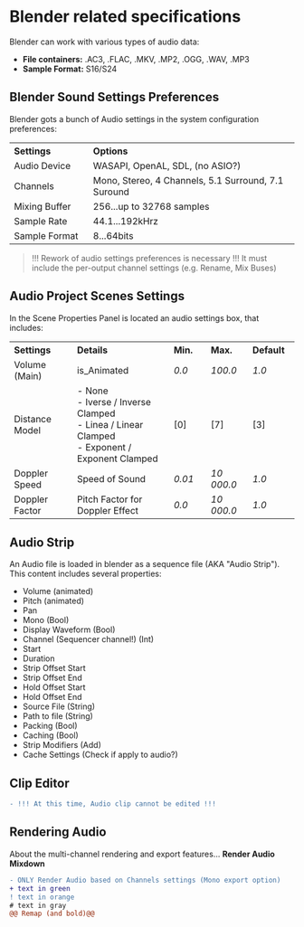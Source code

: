# Blender related specifications

Blender can work with various types of audio data:
- **File containers:** .AC3, .FLAC, .MKV, .MP2, .OGG, .WAV, .MP3
- **Sample Format:** S16/S24

## Blender Sound Settings Preferences

Blender gots a bunch of Audio settings in the system configuration preferences:

<table>
<tr>
<th align="left", width="200">
Settings
</th>
<th align="left", width="682">
Options
</th>
</tr>
<tr>
<td>
Audio Device
</td>
<td>
WASAPI, OpenAL, SDL, (no ASIO?)
</td>
</tr>
<tr>
<td>
Channels
</td>
<td>
Mono, Stereo, 4 Channels, 5.1 Surround, 7.1 Suround
</td>
</tr>
<tr>
<td>
Mixing Buffer
</td>
<td>
256...up to 32768 samples
</td>
</tr>
<tr>
<td>
Sample Rate
</td>
<td>
44.1...192kHrz
</td>
</tr>
<tr>
<td>
Sample Format
</td>
<td>
8...64bits
</td>
</tr>
</table>

> !!! Rework of audio settings preferences is necessary !!!
> It must include the per-output channel settings (e.g. Rename, Mix Buses)

## Audio Project Scenes Settings

In the Scene Properties Panel is located an audio settings box, that includes:
<table>
<tr>
<th align="left", width="200">
Settings
</th>
<th align="left", width="382">
Details
</th>
<th align="left", width="100">
Min.
</th>
<th align="left", width="100">
Max.
</th>
<th align="left", width="100">
Default
</th>
</tr>
  
<tr>
<td>
Volume (Main)
</td>
<td>
is_Animated
</td>
<td>
<i>0.0</i>
</td>
<td>
<i>100.0</i>
</td>
<td>
<i>1.0</i>
</td>
</tr>
  
<tr>
<td>
Distance Model
</td>
<td>
- None<br>- Iverse / Inverse Clamped<br>- Linea / Linear Clamped<br>- Exponent / Exponent Clamped
</td>
<td>
[0]
</td>
<td>
[7]
</td>
<td>
[3]
</td>
</tr>
  
<tr>
<td>
Doppler Speed
</td>
<td>
Speed of Sound
</td>
<td>
<i>0.01</i>
</td>
<td>
<i>10 000.0</i>
</td>
<td>
<i>1.0</i>
</td>
</tr>
  
<tr>
<td>
Doppler Factor
</td>
<td>
Pitch Factor for Doppler Effect
</td>
<td>
<i>0.0</i>
</td>
<td>
<i>10 000.0</i>
</td>
<td>
<i>1.0</i>
</td>
</tr>

</table>

## Audio Strip

An Audio file is loaded in blender as a sequence file (AKA "Audio Strip"). This content includes several properties:
- Volume (animated)
- Pitch (animated)
- Pan
- Mono (Bool)
- Display Waveform (Bool)
- Channel (Sequencer channel!) (Int)
- Start
- Duration
- Strip Offset Start
- Strip Offset End
- Hold Offset Start
- Hold Offset End
- Source File (String)
- Path to file (String)
- Packing (Bool)
- Caching (Bool)
- Strip Modifiers (Add)
- Cache Settings (Check if apply to audio?)

## Clip Editor

```diff 
- !!! At this time, Audio clip cannot be edited !!!
```

## Rendering Audio

About the multi-channel rendering and export features... **Render Audio Mixdown**

```diff
- ONLY Render Audio based on Channels settings (Mono export option)
+ text in green
! text in orange
# text in gray
@@ Remap (and bold)@@
```

